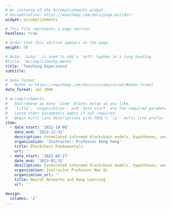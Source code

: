 ```yaml
---
# An instance of the Accomplishments widget.
# Documentation: https://wowchemy.com/docs/page-builder/
widget: accomplishments

# This file represents a page section.
headless: true

# Order that this section appears on the page.
weight: 50

# Note: `&shy;` is used to add a 'soft' hyphen in a long heading.
#title: 'Accomplish&shy;ments'
title: 'Teaching Experience'
subtitle:

# Date format
#   Refer to https://wowchemy.com/docs/customization/#date-format
date_format: Jan 2006

# Accomplishments.
#   Add/remove as many `item` blocks below as you like.
#   `title`, `organization`, and `date_start` are the required parameters.
#   Leave other parameters empty if not required.
#   Begin multi-line descriptions with YAML's `|2-` multi-line prefix.
item:
  - date_start: '2022-10-08'
    date_end: '2022-12-31'
    description: Formulated informed blockchain models, hypotheses, and use cases.
    organization: 'Instructor: Professor Peng Feng'
    title: Blockchain Fundamentals
    url: ''
  - date_start: '2022-08-27'
    date_end: '2023-01-31'
    description: Formulated informed blockchain models, hypotheses, and use cases.
    organization: Instructor Professor Nan Qi
    organization_url: ''
    title: Neural Networks and Deep Learning
    url: ''

design:
  columns: '2'
---
```

